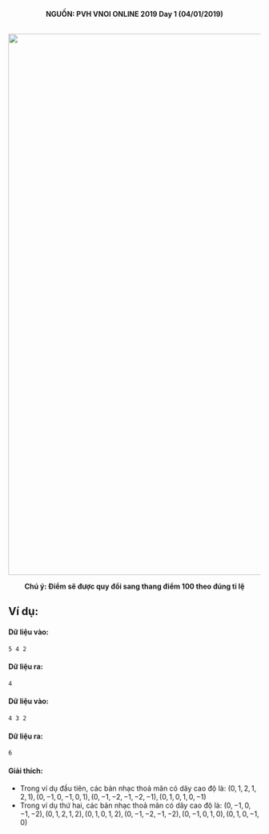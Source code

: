**<center>NGUỒN: PVH VNOI ONLINE 2019 Day 1 (04/01/2019)</center>**
<br>

<center><img src="/images/problems/1165/singer.svg" width=1080px></center>

**<center>Chú ý: Điểm sẽ được quy đổi sang thang điểm 100 theo đúng tỉ lệ</center>**

## Ví dụ:
#### Dữ liệu vào:
```
5 4 2
```

#### Dữ liệu ra:
```
4
```

#### Dữ liệu vào:
```
4 3 2
```

#### Dữ liệu ra:
```
6
```

#### Giải thích:
- Trong ví dụ đầu tiên, các bản nhạc thoả mãn có dãy cao độ là: $(0, 1, 2, 1, 2, 1),(0, -1, 0, -1, 0, 1), (0, -1, -2, -1, -2, -1), (0, 1, 0, 1, 0, -1)$
- Trong ví dụ thứ hai, các bản nhạc thoả mãn có dãy cao độ là: $(0, -1, 0, -1, -2), (0, 1, 2, 1, 2), (0, 1, 0, 1, 2), (0, -1, -2, -1, -2), (0, -1, 0, 1, 0), (0, 1, 0, -1, 0)$